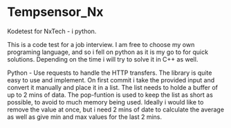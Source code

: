 # Tempsensor_Nx
Kodetest for NxTech - i python.

This is a code test for a job interview. I am free to choose my own programing language, and so i fell on python as it is my go to for quick solutions. 
Depending on the time i will try to solve it in C++ as well.

Python - Use requests to handle the HTTP transfers. The library is quite easy to use and implement.
On first commit i take the provided input and convert it manually and place it in a list. The list needs to holde a buffer of up to 2 mins of data.
The pop-funtion is used to keep the list as short as possible, to avoid to much memory being used.
Ideally i would like to remove the value at once, but i need 2 mins of date to calculate the average as well as give min and max values for the last 2 mins.
